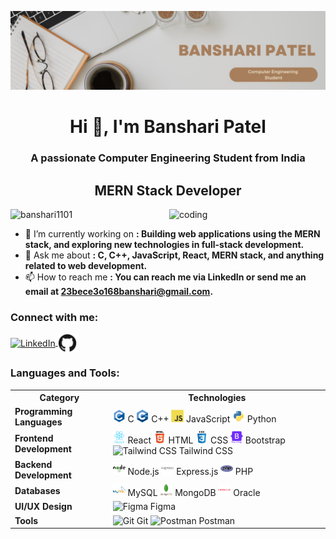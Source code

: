 ![logo](https://github.com/banshari1101/banshari1101/blob/main/profileimg.jpg?raw=true)
<br>
<h1 align="center">Hi 👋, I'm Banshari Patel</h1>
<h3 align="center">A passionate Computer Engineering Student from India</h3>
<h2 align="center">MERN Stack Developer</h2>
<img align ="right" alt="coding" width="250" src="https://user-images.githubusercontent.com/81975567/213871187-5f4af020-4be1-4f17-baa2-0a0b3e2909c2.gif">

<p align="left"> <img src="https://komarev.com/ghpvc/?username=banshari1101&label=Profile%20views&color=0e75b6&style=flat" alt="banshari1101" /> </p>

- 🔭 I’m currently working on **: Building web applications using the MERN stack, and exploring new technologies in full-stack development.**
- 💬 Ask me about **: C, C++, JavaScript, React, MERN stack, and anything related to web development.**
- 📫 How to reach me **: You can reach me via LinkedIn or send me an email at 23bece3o168banshari@gmail.com.**

<h3 align="left">Connect with me:</h3>
<p align="left">
  <a href="https://www.linkedin.com/in/banshari-patel-b699542b5/" target="_blank">
    <img align="center" src="https://raw.githubusercontent.com/rahuldkjain/github-profile-readme-generator/master/src/images/icons/Social/linked-in-alt.svg" alt="LinkedIn" height="30" width="40" />
  </a>
  <a href="https://github.com/banshari1101" target="_blank">
    <img align="center" src="https://raw.githubusercontent.com/devicons/devicon/master/icons/github/github-original.svg" alt="GitHub" height="30" width="30" />
  </a>
</p>

<h3 align="left">Languages and Tools:</h3>

<table style="width:100%;">
  <tr>
    <th>Category</th>
    <th>Technologies</th>
  </tr>
  
  <!-- Programming Languages -->
  <tr>
    <td><b>Programming Languages</b></td>
    <td>
      <img src="https://raw.githubusercontent.com/devicons/devicon/master/icons/c/c-original.svg" alt="C" width="20" height="20" />
      C
      <img src="https://raw.githubusercontent.com/devicons/devicon/master/icons/cplusplus/cplusplus-original.svg" alt="C++" width="20" height="20" />
      C++
      <img src="https://raw.githubusercontent.com/devicons/devicon/master/icons/javascript/javascript-original.svg" alt="JavaScript" width="20" height="20" />
      JavaScript
      <img src="https://raw.githubusercontent.com/devicons/devicon/master/icons/python/python-original.svg" alt="Python" width="20" height="20" />
      Python
    </td>
  </tr>
  
  <!-- Frontend Development -->
  <tr>
    <td><b>Frontend Development</b></td>
    <td>
      <img src="https://raw.githubusercontent.com/devicons/devicon/master/icons/react/react-original-wordmark.svg" alt="React" width="20" height="20" />
      React
      <img src="https://raw.githubusercontent.com/devicons/devicon/master/icons/html5/html5-original-wordmark.svg" alt="HTML" width="20" height="20" />
      HTML
      <img src="https://raw.githubusercontent.com/devicons/devicon/master/icons/css3/css3-original-wordmark.svg" alt="CSS" width="20" height="20" />
      CSS
      <img src="https://raw.githubusercontent.com/devicons/devicon/master/icons/bootstrap/bootstrap-plain-wordmark.svg" alt="Bootstrap" width="20" height="20" />
      Bootstrap
      <img src="https://www.vectorlogo.zone/logos/tailwindcss/tailwindcss-icon.svg" alt="Tailwind CSS" width="20" height="20" />
      Tailwind CSS
    </td>
  </tr>
  
  <!-- Backend Development -->
<tr>
  <td><b>Backend Development</b></td>
  <td>
    <img src="https://raw.githubusercontent.com/devicons/devicon/master/icons/nodejs/nodejs-original-wordmark.svg" alt="Node.js" width="20" height="20" />
    Node.js
    <img src="https://raw.githubusercontent.com/devicons/devicon/master/icons/express/express-original-wordmark.svg" alt="Express.js" width="20" height="20" />
    Express.js
      <img src="https://raw.githubusercontent.com/devicons/devicon/master/icons/php/php-original.svg" alt="php" width="20" height="20" />
    PHP
  </td>
</tr>
  
  <!-- Database -->
  <tr>
    <td><b>Databases</b></td>
    <td>
      <img src="https://raw.githubusercontent.com/devicons/devicon/master/icons/mysql/mysql-original-wordmark.svg" alt="MySQL" width="20" height="20" />
      MySQL
      <img src="https://raw.githubusercontent.com/devicons/devicon/master/icons/mongodb/mongodb-original-wordmark.svg" alt="MongoDB" width="20" height="20" />
      MongoDB
      <img src="https://raw.githubusercontent.com/devicons/devicon/master/icons/oracle/oracle-original.svg" alt="Oracle" width="20" height="20" />
      Oracle
    </td>
  </tr>

  <!-- UI/UX Design -->
  <tr>
    <td><b>UI/UX Design</b></td>
    <td>
      <img src="https://www.vectorlogo.zone/logos/figma/figma-icon.svg" alt="Figma" width="20" height="20" />
      Figma
    </td>
  </tr>
  
  <!-- Tools -->
  <tr>
    <td><b>Tools</b></td>
    <td>
      <img src="https://www.vectorlogo.zone/logos/git-scm/git-scm-icon.svg" alt="Git" width="20" height="20" />
      Git
      <img src="https://www.vectorlogo.zone/logos/getpostman/getpostman-icon.svg" alt="Postman" width="20" height="20" />
      Postman
    </td>
  </tr>
  
</table>
<!-- <p><img align="left" src="https://github-readme-stats.vercel.app/api/top-langs?username=banshari1101&show_icons=true&locale=en&layout=compact" alt="banshari1101" /></p> <p>&nbsp;<img align="center" src="https://github-readme-stats.vercel.app/api?username=banshari1101&show_icons=true&locale=en" alt="banshari1101" /></p> <p><img align="center" src="https://github-readme-streak-stats.herokuapp.com/?user=banshari1101&" alt="banshari1101" /></p>
 -->
